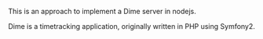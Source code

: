 This is an approach to implement a Dime server in nodejs.

Dime is a timetracking application, originally written in PHP using Symfony2.
